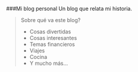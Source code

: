 ###Mi blog personal
Un blog que relata mi historia.
> Sobre qué va este blog?
>- Cosas divertidas
>- Cosas interesantes
>- Temas financieros
>- Viajes
>- Cocina
>- Y mucho más... 